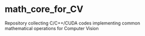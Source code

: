 # math_core_for_CV
Repository collecting C/C++/CUDA codes implementing common mathematical operations for Computer Vision 

